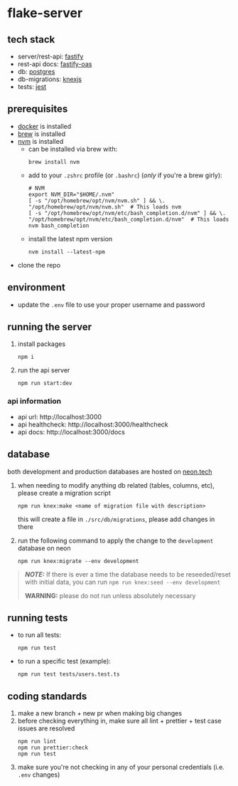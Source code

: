 # flake-server

## tech stack

- server/rest-api: [fastify](https://fastify.dev/)
- rest-api docs: [fastify-oas](https://github.com/SkeLLLa/fastify-oas)
- db: [postgres](https://www.postgresql.org/)
- db-migrations: [knexjs](https://knexjs.org/)
- tests: [jest](https://jestjs.io/)

## prerequisites

- [docker](https://docs.docker.com/get-docker/) is installed
- [brew](https://brew.sh/) is installed
- [nvm](https://github.com/nvm-sh/nvm) is installed
  - can be installed via brew with:
    ```
    brew install nvm
    ```
  - add to your `.zshrc` profile (or `.bashrc`) (_only_ if you're a brew girly):
    ```
    # NVM
    export NVM_DIR="$HOME/.nvm"
    [ -s "/opt/homebrew/opt/nvm/nvm.sh" ] && \. "/opt/homebrew/opt/nvm/nvm.sh"  # This loads nvm
    [ -s "/opt/homebrew/opt/nvm/etc/bash_completion.d/nvm" ] && \. "/opt/homebrew/opt/nvm/etc/bash_completion.d/nvm"  # This loads nvm bash_completion
    ```
  - install the latest npm version
    ```
    nvm install --latest-npm
    ```
- clone the repo

## environment
- update the `.env` file to use your proper username and password

## running the server

1.  install packages
    ```
    npm i
    ```
1.  run the api server
    ```
    npm run start:dev
    ```

### api information

- api url: http://localhost:3000
- api healthcheck: http://localhost:3000/healthcheck
- api docs: http://localhost:3000/docs

## database
both development and production databases are hosted on [neon.tech](https://neon.tech)

1. when needing to modify anything db related (tables, columns, etc), please create a migration script
   ```
   npm run knex:make <name of migration file with description>
   ```

   this will create a file in `./src/db/migrations`, please add changes in there
1. run the following command to apply the change to the `development` database on neon
   ```
   npm run knex:migrate --env development
   ```

> **_NOTE:_** If there is ever a time the database needs to be reseeded/reset with initial data, you can run `npm run knex:seed --env development`
>
> **WARNING:** please do not run unless absolutely necessary

## running tests

- to run all tests:
    ```
    npm run test
    ```

- to run a specific test (example):
    ```
    npm run test tests/users.test.ts
    ```

## coding standards

1. make a new branch + new pr when making big changes
1. before checking everything in, make sure all lint + prettier + test case issues are resolved
   ```
   npm run lint
   npm run prettier:check
   npm run test
   ```
1. make sure you're not checking in any of your personal credentials (i.e. `.env` changes)
